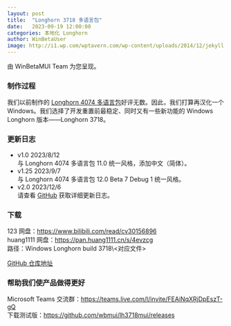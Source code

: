 ```yaml
---
layout: post
title:  "Longhorn 3718 多语言包"
date:   2023-09-19 12:00:00
categories: 本地化 Longhorn
author: WinBetaUser
image: http://i1.wp.com/wptavern.com/wp-content/uploads/2014/12/jekyll.png
---
```


由 WinBetaMUI Team 为您呈现。
<!--more-->

### 制作过程

我们以前制作的 [Longhorn 4074 多语言包](/2023/06/10/lh4074mui)好评无数。因此，我们打算再汉化一个 Windows。我们选择了开发重置前最稳定、同时又有一些新功能的 Windows Longhorn 版本——Longhorn 3718。

### 更新日志

- v1.0 2023/8/12<br>与 Longhorn 4074 多语言包 11.0 统一风格，添加中文（简体）。
- v1.25 2023/9/7<br>与 Longhorn 4074 多语言包 12.0 Beta 7 Debug 1 统一风格。
- v2.0 2023/12/6<br>请查看 [GitHub](https://github.com/wbmui/lh3718mui/releases/tag/v2.0) 获取详细更新日志。

### 下载

123 网盘：https://www.bilibili.com/read/cv30156896<br>
huang1111 网盘：https://pan.huang1111.cn/s/4evzcg<br>
    路径：Windows Longhorn build 3718\\<对应文件>

[GitHub 仓库地址](https://github.com/wbmui/lh3718mui)

### 帮助我们使产品做得更好

Microsoft Teams 交流群：https://teams.live.com/l/invite/FEAiNqXRjDpEszT-gQ<br>下载测试版：https://github.com/wbmui/lh3718mui/releases